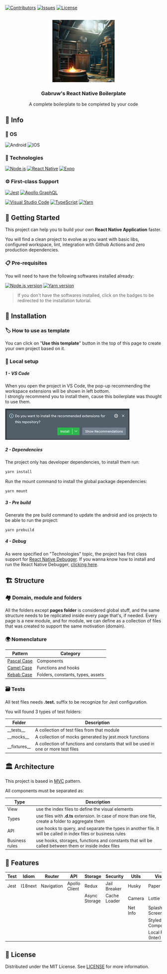 [![Contributors][contributors-shield]][contributors-url]
[![Issues][issues-shield]][issues-url]
[![License][license-shield]][license-url]

<br />

<div align="center">
  <a href="https://github.com/gabruw/react-native-boilerplate">
    <img src="./.github/assets/logo.png" alt="Logo" width="200" height="200">
  </a>

  <h3 align="center">Gabruw's React Native Boilerplate</h3>

  <p align="center">
    A complete boilerplate to be completed by your code
  </p>
</div>

## 💾 Info

### 🧰 OS

![Android][android]
![IOS][ios]

### 🤖 Technologies

[![Node.js][node.js]][node-url]
[![React Native][react-native]][react-native-url]
[![Expo][expo]][expo-url]

### ⚙ First-class Support

[![Jest][jest]][jest-url]
[![Apollo GraphQL][apollo-graphql]][apollo-graphql-url]

[![Visual Studio Code][vscode]][vscode-url]
[![TypeScript][typescript]][typescript-url]
[![Yarn][yarn]][yarn-url]

## 🔰 Getting Started

This project can help you to build your own **React Native Application** faster.

You will find a clean project to evolve as you want with basic libs, configured workspace, lint, integration with Github Actions and zero production dependencies.

### 📋 Pre-requisites

You will need to have the following softwares installed already:

[![Node.js version][node.js-version]][node.js-installation]
[![Yarn version][yarn-version]][yarn-installation]

> If you don't have the softwares installed, click on the badges to be redirected to the installation tutorial.

## 📌 Installation

### 🏷 How to use as template

You can click on "**Use this template**" button in the top of this page to create your own project based on it.

### 🔩 Local setup

##### 1 - VS Code

When you open the project in VS Code, the pop-up recommending the workspace extensions will be shown in left bottom.\
I strongly recommend you to install them, cause this boilerplate was thought to use them.

![Recommend Extensions Pop-up](./.github/assets/vscode/recommend-extensions-pop-up.png)

##### 2 - Dependencies

The project only has developer dependencies, to install them run:

```bash
yarn install
```

Run the mount command to install the global package dependencies:

```bash
yarn mount
```

##### 3 - Pre build

Generate the pre build command to update the android and ios projects to be able to run the project:

```bash
yarn prebuild
```

##### 4 - Debug

As were specified on "Technologies" topic, the project has first class support for [React Native Debugger](https://github.com/jhen0409/react-native-debugger). If you wanna know how to install and run the React Native Debugger, [clicking here](https://github.com/jhen0409/react-native-debugger).

## 🏗 Structure

### 🏘 Domain, module and folders

All the folders except **pages folder** is considered global stuff, and the same structure needs to be replicated inside every page that's, if needed. Every page is a new module, and for module, we can define as a collection of files that was created to support the same motivation (domain).

### 🌍 Nomenclature

| Pattern                                                   | Category                          |
| --------------------------------------------------------- | --------------------------------- |
| [Pascal Case](https://en.wiktionary.org/wiki/Pascal_case) | Components                        |
| [Camel Case](https://en.wiktionary.org/wiki/CamelCase)    | Functions and hooks               |
| [Kebab Case](https://en.wiktionary.org/wiki/kebab_case)   | Folders, constants, types, assets |

### 🗃 Tests

All test files needs **.test.** suffix to be recognize for Jest configuration.

You will found 3 types of test folders:

| Folder           | Description                                                                         |
| ---------------- | ----------------------------------------------------------------------------------- |
| \_\_tests\_\_    | A collection of test files from that module                                         |
| \_\_mocks\_\_    | A collection of mocks generated by jest.mock functions                              |
| \_\_fixtures\_\_ | A collection of functions and constants that will be used in one or more test files |

## 🏛 Architecture

This project is based in [MVC](https://pt.wikipedia.org/wiki/MVC) pattern.

All components must be separated as:

| Type           | Description                                                                                                    |
| -------------- | -------------------------------------------------------------------------------------------------------------- |
| View           | use the index files to define the visual elements                                                              |
| Types          | use files with **.d.ts** extension. In case of more than one file, create a folder to aggregate them           |
| API            | use hooks to query, and separate the types in another file. It will be called in index files or business rules |
| Business rules | use hooks, storages, functions and constants that will be called between them or inside index files            |

## 🔖 Features

| Test | Idiom   | Router     | API           | Storage       | Security     | Utils    | Visual              |
| ---- | ------- | ---------- | ------------- | ------------- | ------------ | -------- | ------------------- |
| Jest | I18next | Navigation | Apollo Client | Redux         | Jail Breaker | Husky    | Paper               |
|      |         |            |               | Async Storage | Cache Loader | Camera   | Lottie              |
|      |         |            |               |               |              | Net Info | Splash Screen       |
|      |         |            |               |               |              |          | Styled Components   |
|      |         |            |               |               |              |          | Local Fonts (Inter) |

## 📑 License

Distributed under the MIT License. See [LICENSE](https://github.com/gabruw/react-native-boilerplate/blob/main/LICENSE) for more information.

<!-- ASSETS -->

<!-- TOP INFO - BADGE - Contributors -->

[contributors-shield]: https://img.shields.io/github/contributors/gabruw/react-native-boilerplate.svg?style=for-the-badge
[contributors-url]: https://github.com/gabruw/react-native-boilerplate/graphs/contributors

<!-- TOP INFO - BADGE - Issues -->

[issues-shield]: https://img.shields.io/github/issues/gabruw/react-native-boilerplate.svg?style=for-the-badge
[issues-url]: https://github.com/gabruw/react-native-boilerplate/issues

<!-- TOP INFO - BADGE - License -->

[license-shield]: https://img.shields.io/github/license/gabruw/react-native-boilerplate.svg?style=for-the-badge
[license-url]: https://github.com/gabruw/react-native-boilerplate/blob/main/LICENSE.md

<!-- OS - BADGE - IOS -->

[ios]: https://img.shields.io/badge/iOS-000000?style=for-the-badge&logo=ios&logoColor=white

<!-- OS - BADGE - Android -->

[android]: https://img.shields.io/badge/Android-71B755?style=for-the-badge&logo=android&logoColor=white

<!-- TECHNOLOGIES - BADGE - Node.js -->

[node.js]: https://img.shields.io/badge/Node.js-43853D?style=for-the-badge&logo=node.js&logoColor=white
[node-url]: https://nodejs.org/

<!-- TECHNOLOGIES - BADGE - React Native -->

[react-native]: https://img.shields.io/badge/React%20Native-%2320232a.svg?style=for-the-badge&logo=react&logoColor=%2361DAFB
[react-native-url]: https://reactnative.dev/

<!-- TECHNOLOGIES - BADGE - Expo -->

[expo]: https://img.shields.io/badge/Expo-%23000000.svg?style=for-the-badge&logo=expo&logoColor=white
[expo-url]: https://expo.dev/

<!-- FIRST CLASS SUPPORT - BADGE - Jest -->

[jest]: https://img.shields.io/badge/-jest-%23C21325?style=for-the-badge&logo=jest&logoColor=white
[jest-url]: https://jestjs.io/

<!-- FIRST CLASS SUPPORT - BADGE - Apollo GraphQL -->

[apollo-graphql]: https://img.shields.io/badge/-Apollo%20GraphQL-311C87?style=for-the-badge&logo=apollo-graphql
[apollo-graphql-url]: https://www.apollographql.com/

<!-- FIRST CLASS SUPPORT - BADGE - VS Code -->

[vscode]: https://img.shields.io/badge/Visual%20Studio%20Code-0078d7.svg?style=for-the-badge&logo=visual-studio-code&logoColor=white
[vscode-url]: https://code.visualstudio.com/

<!-- FIRST CLASS SUPPORT - BADGE - TypeScript -->

[typescript]: https://img.shields.io/badge/typescript-%23007ACC.svg?style=for-the-badge&logo=typescript&logoColor=white
[typescript-url]: https://www.typescriptlang.org/

<!-- FIRST CLASS SUPPORT - BADGE - Yarn -->

[yarn]: https://img.shields.io/badge/Yarn-%232C8EBB.svg?style=for-the-badge&logo=yarn&logoColor=white
[yarn-url]: https://www.npmjs.com/

<!-- PRE REQUISITES - BADGE - Node.js -->

[node.js-version]: https://shields.io/badge/node->=15.4.0-43853D?logo=node.js&style=for-the-badge&logoColor=white
[node.js-installation]: https://nodejs.dev/en/learn/how-to-install-nodejs

<!-- PRE REQUISITES - BADGE - Yarn -->

[yarn-version]: https://shields.io/badge/yarn->=1.13.0-%232C8EBB?logo=npm&style=for-the-badge&logoColor=white
[yarn-installation]: https://docs.npmjs.com/downloading-and-installing-node-js-and-npm

